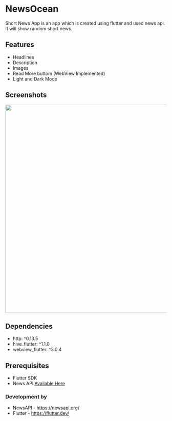 # NewsOcean

Short News App is an app which is created using flutter and used news api. It will show random short news.


## Features

- Headlines 
- Description
- Images
- Read More buttom (WebView Implemented)
- Light and Dark Mode

## Screenshots

<img width ="650" src ="https://github.com/isthissuraj/NewsApp/assets/112235622/11d31ca2-558c-4bfc-8754-98e94cdb73b3"/>

## Dependencies

- http: ^0.13.5
- hive_flutter: ^1.1.0
- webview_flutter: ^3.0.4


## Prerequisites

- Flutter SDK
- News API [Available Here](https://newsapi.org/)


### Development by

- NewsAPI - https://newsapi.org/
- Flutter - https://flutter.dev/
